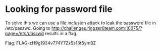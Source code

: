 # Looking for password file
To solve this we can use a file inclusion attack to leak the password file in /etc/passwd. 
Going to http://challenges.ringzer0team.com:10075/?page=/etc/passwd results in a flag.

Flag: FLAG-zH9g1934v774Y7Zx5s16t5ym8Z

